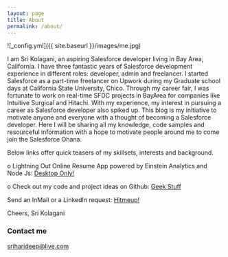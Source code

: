 ```yaml
---
layout: page
title: About
permalink: /about/
---
```

![_config.yml]({{ site.baseurl }}/images/me.jpg)

I am Sri Kolagani, an aspiring Salesforce developer living in Bay Area, California. I have three fantastic years of Salesforce development experience in different roles: developer, admin and freelancer. I started Salesforce as a part-time freelancer on Upwork during my Graduate school days at California State University, Chico. Through my career fair, I was fortunate to work on real-time SFDC projects in BayArea for companies like Intuitive Surgical and Hitachi. With my experience, my interest in pursuing a career as Salesforce developer also spiked up. This blog is my initiative to motivate anyone and everyone with a thought of becoming a Salesforce developer. Here I will be sharing all my knowledge, code samples and resourceful information with a hope to motivate people around me to come join the Salesforce Ohana. 

Below links offer quick teasers of my skillsets, interests and background.

o	Lightning Out Online Resume App powered by Einstein Analytics and Node Js: [Desktop Only!](www.srisfdcresume.herokuapp.com)

o	Check out my code and project ideas on Github: [Geek Stuff](https://www.sfdcbrewery.github.io)

Send an InMail or a LinkedIn request: [Hitmeup!](https://www.Linkedin.com/in/sriharideep)

Cheers,
Sri Kolagani

### Contact me

[sriharideep@live.com](mailto:sriharideep@live.com)